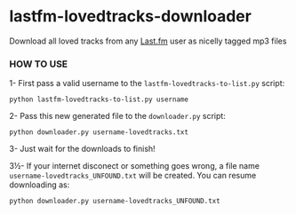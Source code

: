# lastfm-lovedtracks-downloader
Download all loved tracks from any [Last.fm](https://www.last.fm) user as nicelly tagged mp3 files

### HOW TO USE
1- First pass a valid username to the `lastfm-lovedtracks-to-list.py` script:  
```
python lastfm-lovedtracks-to-list.py username
```

2- Pass this new generated file to the `downloader.py` script:  
```
python downloader.py username-lovedtracks.txt
```

3- Just wait for the downloads to finish!

3½- If your internet disconect or something goes wrong, a file name `username-lovedtracks_UNFOUND.txt` will be created. You can resume downloading as:
```
python downloader.py username-lovedtracks_UNFOUND.txt
```
